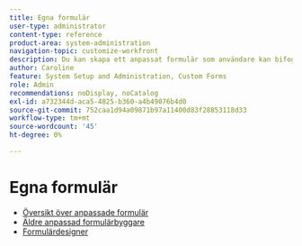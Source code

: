 ```yaml
---
title: Egna formulär
user-type: administrator
content-type: reference
product-area: system-administration
navigation-topic: customize-workfront
description: Du kan skapa ett anpassat formulär som användare kan bifoga till ett Workfront-objekt. Användare som arbetar med objektet kan fylla i det anpassade formuläret för att ge information om objektet.
author: Caroline
feature: System Setup and Administration, Custom Forms
role: Admin
recommendations: noDisplay, noCatalog
exl-id: a732344d-aca5-4825-b360-a4b49076b4d0
source-git-commit: 752caa1d94a09871b97a11400d83f28853118d33
workflow-type: tm+mt
source-wordcount: '45'
ht-degree: 0%

---
```


# Egna formulär

* [Översikt över anpassade formulär](../../../administration-and-setup/customize-workfront/create-manage-custom-forms/custom-forms-overview.md)
* [Äldre anpassad formulärbyggare](/help/quicksilver/administration-and-setup/customize-workfront/create-manage-custom-forms/use-the-custom-form-builder.md)
* [Formulärdesigner](/help/quicksilver/administration-and-setup/customize-workfront/create-manage-custom-forms/form-designer/form-designer-toc.md)

